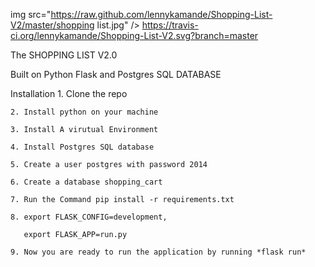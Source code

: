 img src="https://raw.github.com/lennykamande/Shopping-List-V2/master/shopping list.jpg" />
https://travis-ci.org/lennykamande/Shopping-List-V2.svg?branch=master

The SHOPPING LIST V2.0

Built on Python Flask and Postgres SQL DATABASE

Installation
    1. Clone the repo
    
    2. Install python on your machine 
    
    3. Install A virutual Environment
    
    4. Install Postgres SQL database
    
    5. Create a user postgres with password 2014
    
    6. Create a database shopping_cart
    
    7. Run the Command pip install -r requirements.txt
    
    8. export FLASK_CONFIG=development,
    
       export FLASK_APP=run.py
       
    9. Now you are ready to run the application by running *flask run*

